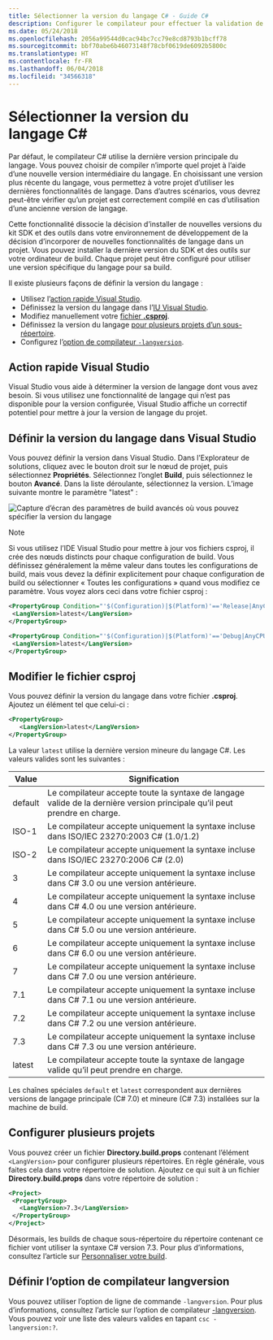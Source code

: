 ```yaml
---
title: Sélectionner la version du langage C# - Guide C#
description: Configurer le compilateur pour effectuer la validation de la syntaxe à l’aide d’une version de compilateur spécifique
ms.date: 05/24/2018
ms.openlocfilehash: 2056a99544d0cac94bc7cc79e8cd8793b1bcff78
ms.sourcegitcommit: bbf70abe6b46073148f78cbf0619de6092b5800c
ms.translationtype: HT
ms.contentlocale: fr-FR
ms.lasthandoff: 06/04/2018
ms.locfileid: "34566318"
---
```

# <a name="select-the-c-language-version"></a>Sélectionner la version du langage C#

Par défaut, le compilateur C# utilise la dernière version principale du langage. Vous pouvez choisir de compiler n’importe quel projet à l’aide d’une nouvelle version intermédiaire du langage. En choisissant une version plus récente du langage, vous permettez à votre projet d’utiliser les dernières fonctionnalités de langage. Dans d’autres scénarios, vous devrez peut-être vérifier qu’un projet est correctement compilé en cas d’utilisation d’une ancienne version de langage.

Cette fonctionnalité dissocie la décision d’installer de nouvelles versions du kit SDK et des outils dans votre environnement de développement de la décision d’incorporer de nouvelles fonctionnalités de langage dans un projet. Vous pouvez installer la dernière version du SDK et des outils sur votre ordinateur de build. Chaque projet peut être configuré pour utiliser une version spécifique du langage pour sa build.

Il existe plusieurs façons de définir la version du langage :

- Utilisez l’[action rapide Visual Studio](#visual-studio-quick-action).
- Définissez la version du langage dans l’[IU Visual Studio](#set-the-language-version-in-visual-studio).
- Modifiez manuellement votre [fichier **.csproj**](#edit-the-csproj-file).
- Définissez la version du langage [pour plusieurs projets d’un sous-répertoire](#configure-multiple-projects).
- Configurez l’[option de compilateur `-langversion`](#set-the-langversion-compiler-option).

## <a name="visual-studio-quick-action"></a>Action rapide Visual Studio

Visual Studio vous aide à déterminer la version de langage dont vous avez besoin. Si vous utilisez une fonctionnalité de langage qui n’est pas disponible pour la version configurée, Visual Studio affiche un correctif potentiel pour mettre à jour la version de langage du projet.

## <a name="set-the-language-version-in-visual-studio"></a>Définir la version du langage dans Visual Studio

Vous pouvez définir la version dans Visual Studio. Dans l’Explorateur de solutions, cliquez avec le bouton droit sur le nœud de projet, puis sélectionnez **Propriétés**. Sélectionnez l’onglet **Build**, puis sélectionnez le bouton **Avancé**. Dans la liste déroulante, sélectionnez la version. L’image suivante montre le paramètre "latest" :

![Capture d’écran des paramètres de build avancés où vous pouvez spécifier la version du langage](./media/configure-language-version/advanced-build-settings.png)

> [!NOTE]
> Si vous utilisez l’IDE Visual Studio pour mettre à jour vos fichiers csproj, il crée des nœuds distincts pour chaque configuration de build. Vous définissez généralement la même valeur dans toutes les configurations de build, mais vous devez la définir explicitement pour chaque configuration de build ou sélectionner « Toutes les configurations » quand vous modifiez ce paramètre. Vous voyez alors ceci dans votre fichier csproj :
>
>```xml
> <PropertyGroup Condition="'$(Configuration)|$(Platform)'=='Release|AnyCPU'">
>  <LangVersion>latest</LangVersion>
></PropertyGroup>
>
> <PropertyGroup Condition="'$(Configuration)|$(Platform)'=='Debug|AnyCPU'">
>  <LangVersion>latest</LangVersion>
> </PropertyGroup>
> ```
>

## <a name="edit-the-csproj-file"></a>Modifier le fichier csproj

Vous pouvez définir la version du langage dans votre fichier **.csproj**. Ajoutez un élément tel que celui-ci :

```xml
<PropertyGroup>
   <LangVersion>latest</LangVersion>
</PropertyGroup>
```

La valeur `latest` utilise la dernière version mineure du langage C#. Les valeurs valides sont les suivantes :

|Value|Signification|
|------------|-------------|
|default|Le compilateur accepte toute la syntaxe de langage valide de la dernière version principale qu’il peut prendre en charge.|
|ISO-1|Le compilateur accepte uniquement la syntaxe incluse dans ISO/IEC 23270:2003 C# (1.0/1.2) |
|ISO-2|Le compilateur accepte uniquement la syntaxe incluse dans ISO/IEC 23270:2006 C# (2.0) |
|3|Le compilateur accepte uniquement la syntaxe incluse dans C# 3.0 ou une version antérieure.|
|4|Le compilateur accepte uniquement la syntaxe incluse dans C# 4.0 ou une version antérieure.|
|5|Le compilateur accepte uniquement la syntaxe incluse dans C# 5.0 ou une version antérieure.|
|6|Le compilateur accepte uniquement la syntaxe incluse dans C# 6.0 ou une version antérieure.|
|7|Le compilateur accepte uniquement la syntaxe incluse dans C# 7.0 ou une version antérieure.|
|7.1|Le compilateur accepte uniquement la syntaxe incluse dans C# 7.1 ou une version antérieure.|
|7.2|Le compilateur accepte uniquement la syntaxe incluse dans C# 7.2 ou une version antérieure.|
|7.3|Le compilateur accepte uniquement la syntaxe incluse dans C# 7.3 ou une version antérieure.|
|latest|Le compilateur accepte toute la syntaxe de langage valide qu’il peut prendre en charge.|

Les chaînes spéciales `default` et `latest` correspondent aux dernières versions de langage principale (C# 7.0) et mineure (C# 7.3) installées sur la machine de build.

## <a name="configure-multiple-projects"></a>Configurer plusieurs projets

Vous pouvez créer un fichier **Directory.build.props** contenant l’élément `<LangVersion>` pour configurer plusieurs répertoires. En règle générale, vous faites cela dans votre répertoire de solution. Ajoutez ce qui suit à un fichier **Directory.build.props** dans votre répertoire de solution :

```xml
<Project>
 <PropertyGroup>
   <LangVersion>7.3</LangVersion>
 </PropertyGroup>
</Project>
```

Désormais, les builds de chaque sous-répertoire du répertoire contenant ce fichier vont utiliser la syntaxe C# version 7.3. Pour plus d’informations, consultez l’article sur [Personnaliser votre build](/visualstudio/msbuild/customize-your-build.md).

## <a name="set-the-langversion-compiler-option"></a>Définir l’option de compilateur langversion

Vous pouvez utiliser l’option de ligne de commande `-langversion`. Pour plus d’informations, consultez l’article sur l’option de compilateur [-langversion](../language-reference/compiler-options/langversion-compiler-option.md). Vous pouvez voir une liste des valeurs valides en tapant `csc -langversion:?`.
